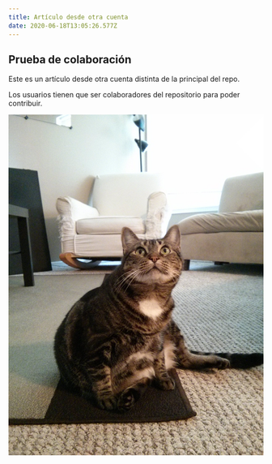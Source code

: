 ```yaml
---
title: Artículo desde otra cuenta
date: 2020-06-18T13:05:26.577Z
---
```

## Prueba de colaboración

Este es un artículo desde otra cuenta distinta de la principal del repo.

Los usuarios tienen que ser colaboradores del repositorio para poder contribuir.

![Gato](/media/zophie.png "Gato")
